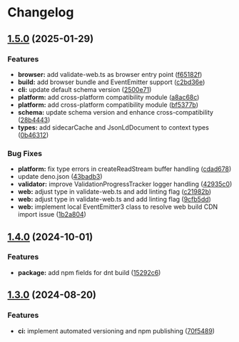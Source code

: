 # Changelog

## [1.5.0](https://github.com/psych-ds/psychds-validator/compare/v1.4.0...v1.5.0) (2025-01-29)


### Features

* **browser:** add validate-web.ts as browser entry point ([f65182f](https://github.com/psych-ds/psychds-validator/commit/f65182f1d86b942b524f2bd40dea7ace76d1827b))
* **build:** add browser bundle and EventEmitter support ([c2bd36e](https://github.com/psych-ds/psychds-validator/commit/c2bd36e36edec310aa6ba54d7f6f4ab8725ea3ae))
* **cli:** update default schema version ([2500e71](https://github.com/psych-ds/psychds-validator/commit/2500e7183d791f221b719b5ced8fd7fdc6adbee6))
* **platform:** add cross-platform compatibility module ([a8ac68c](https://github.com/psych-ds/psychds-validator/commit/a8ac68cd9c9e6541017cedbb12e21da8d54534d8))
* **platform:** add cross-platform compatibility module ([bf5377b](https://github.com/psych-ds/psychds-validator/commit/bf5377b4c8ebc5f3c57c3bd6112be03bd56bd0b5))
* **schema:** update schema version and enhance cross-compatibility ([28b4443](https://github.com/psych-ds/psychds-validator/commit/28b4443e136e385215660681a328c35753f0b760))
* **types:** add sidecarCache and JsonLdDocument to context types ([0b46312](https://github.com/psych-ds/psychds-validator/commit/0b46312ab01481c06b5770958c2e372ce1fd77e4))


### Bug Fixes

* **platform:** fix type errors in createReadStream buffer handling ([cdad678](https://github.com/psych-ds/psychds-validator/commit/cdad678c74a56fa853b68bfe7c04b41e1230b0a4))
* update deno.json ([43badb3](https://github.com/psych-ds/psychds-validator/commit/43badb34be96fd780523c26c3d4d943c5f74913a))
* **validator:** improve ValidationProgressTracker logger handling ([42935c0](https://github.com/psych-ds/psychds-validator/commit/42935c01972dfe7280866b0a9d61064bdda97bbd))
* **web:** adjust type in validate-web.ts and add linting flag ([c21982b](https://github.com/psych-ds/psychds-validator/commit/c21982b6b83b92768561c4bf420801de67119651))
* **web:** adjust type in validate-web.ts and add linting flag ([9cfb5dd](https://github.com/psych-ds/psychds-validator/commit/9cfb5dd62a302968a168ca202798e14907e0db0e))
* **web:** implement local EventEmitter3 class to resolve web build CDN import issue ([1b2a804](https://github.com/psych-ds/psychds-validator/commit/1b2a804a6a88e6fbf9e7dd99b90a42d61fcc1d4f))

## [1.4.0](https://github.com/psych-ds/psychds-validator/compare/v1.3.0...v1.4.0) (2024-10-01)


### Features

* **package:** add npm fields for dnt build ([15292c6](https://github.com/psych-ds/psychds-validator/commit/15292c68a9df092f8ffd54e80340f10ac7611d63))

## [1.3.0](https://github.com/psych-ds/psychds-validator/compare/v1.2.0...v1.3.0) (2024-08-20)


### Features

* **ci:** implement automated versioning and npm publishing ([70f5489](https://github.com/psych-ds/psychds-validator/commit/70f54891461c11fc889ff134677d17685d3155fb))
